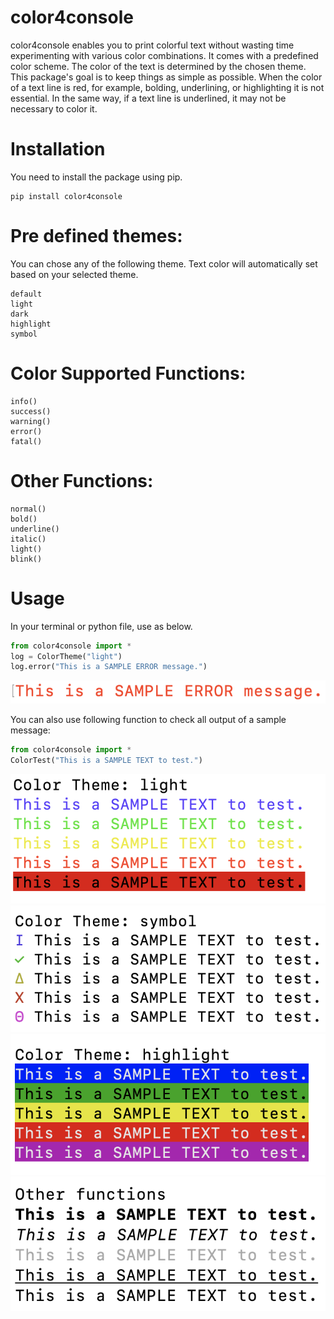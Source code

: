 # color4console
color4console enables you to print colorful text without wasting time experimenting with various color combinations. It comes with a predefined color scheme. The color of the text is determined by the chosen theme.
This package's goal is to keep things as simple as possible. When the color of a text line is red, for example, bolding, underlining, or highlighting it is not essential. In the same way, if a text line is underlined, it may not be necessary to color it.

# Installation 
You need to install the package using pip.

```
pip install color4console

```

# Pre defined themes:
You can chose any of the following theme. Text color will automatically set based on your selected theme. 
```
default
light
dark
highlight
symbol
```

# Color Supported Functions:
```
info()
success()
warning()
error()
fatal()
```
# Other Functions:
```
normal()
bold()
underline()
italic()
light()
blink()
```

# Usage
In your terminal or python file, use as below.

```python
from color4console import *
log = ColorTheme("light")
log.error("This is a SAMPLE ERROR message.")
```
![Sample error message text color](/images/sample_error_msg.png)

You can also use following function to check all output of a sample message:
```python
from color4console import *
ColorTest("This is a SAMPLE TEXT to test.")
```
![Sample error message text color](/images/theme_light.png)
![Sample error message text color](/images/theme_symbol.png)
![Sample error message text color](/images/theme_highlight.png)
![Sample error message text color](/images/other_functions.png)

